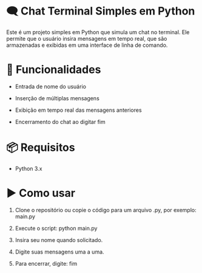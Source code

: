 # 🗨️ Chat Terminal Simples em Python

Este é um projeto simples em Python que simula um chat no terminal. Ele permite que o usuário insira mensagens em tempo real, que são armazenadas e exibidas em uma interface de linha de comando.

# 🚀 Funcionalidades

- Entrada de nome do usuário

- Inserção de múltiplas mensagens

- Exibição em tempo real das mensagens anteriores

- Encerramento do chat ao digitar fim

# 📦 Requisitos

- Python 3.x

# ▶️ Como usar

1. Clone o repositório ou copie o código para um arquivo .py, por exemplo: main.py

2. Execute o script: python main.py

3. Insira seu nome quando solicitado.

4. Digite suas mensagens uma a uma.

5. Para encerrar, digite: fim
